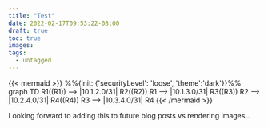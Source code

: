 ```yaml
---
title: "Test"
date: 2022-02-17T09:53:22-08:00
draft: true
toc: true
images:
tags:
  - untagged
---
```


{{< mermaid >}}
%%{init: {'securityLevel': 'loose', 'theme':'dark'}}%%
graph TD
  R1((R1)) --> |10.1.2.0/31| R2((R2))
  R1 --> |10.1.3.0/31| R3((R3))
  R2 --> |10.2.4.0/31| R4((R4))
  R3 --> |10.3.4.0/31| R4
{{< /mermaid >}}

Looking forward to adding this to future blog posts vs rendering images...
